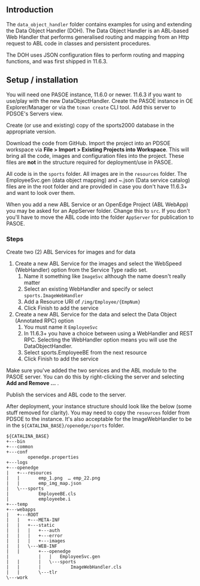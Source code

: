 ## Introduction 
The `data_object_handler` folder contains examples for using and extending the Data Object Handler (DOH). The Data Object Handler is an ABL-based Web Handler that performs generalised routing and mapping from an Http request to ABL code in classes and persistent procedures.

The DOH uses JSON configuration files to perform routing and mapping functions, and  was first shipped in 11.6.3.



## Setup / installation
You will need one PASOE instance, 11.6.0 or newer. 11.6.3 if you want to use/play with the new DataObjectHandler. Create the PASOE instance in OE Explorer/Manager or via the `tcman create` CLI tool. Add this server to PDSOE's Servers view.

Create (or use and existing) copy of the sports2000 database in the appropriate version.

Download the code from GitHub. Import the project into an PDSOE workspace via **File > Import > Existing Projects into Workspace**. This will bring all the code, images and configuration files into the project. These files are **not** in the structure required for deployment/use in PASOE.

All code is in the `sports` folder. All images are in the `resources` folder. The EmployeeSvc.gen (data object mapping) and ~.json (Data service catalog) files are in the root folder and are provided in case you don't have 11.6.3+ and want to look over them.

When you add a new ABL Service or an OpenEdge Project (ABL WebApp) you may be asked for an AppServer folder. Change this to `src`. If you don't you'll have to move the ABL code into the folder `AppServer` for publication to PASOE.

### Steps
Create two (2) ABL Services for images and for data
1. Create a new ABL Service for the images and select the WebSpeed (WebHandler) option from the Service Type radio set.
	1. Name it something like `ImageSvc` although the name doesn't really matter
	2. Select an existing WebHandler and specify or select `sports.ImageWebHandler`
	3. Add a Resource URI of `/img/Employee/{EmpNum}`
	4. Click Finish to add the service
2. Create a new ABL Service for the data and select the Data Object (Annotated RPC) option
	1. You must name it `EmployeeSvc`
	2. In 11.6.3+ you have a choice between using a WebHandler and REST RPC. Selecting the WebHandler option means you will use the DataObjectHandler. 
	3. Select sports.EmployeeBE from the next resource
	4. Click Finish to add the service

Make sure you've added the two services and the ABL module to the PASOE server. You can do this by right-clicking the server and selecting **Add and Remove ...** . 

Publish the services and ABL code to the server.

After deployment, your instance structure should look like the below (some stuff removed for clarity). You may need to copy the `resources` folder from PDSOE to the instance. It's also acceptable for the ImageWebHandler to be in the `${CATALINA_BASE}/openedge/sports` folder.

	${CATALINA_BASE}
	+---bin
	+---common
	+---conf
	        openedge.properties
	+---logs
	+---openedge
	|   +---resources
	|   |       emp_1.png  … emp_22.png
	|   |       emp_img_map.json
	|   \---sports
	|           EmployeeBE.cls
	|           employeebe.i
	+---temp
	+---webapps
	|   +---ROOT
	|   |   +---META-INF
	|   |   +---static
	|   |   |   +---auth
	|   |   |   +---error
	|   |   |   +---images
	|   |   \---WEB-INF
	|   |       +---openedge
	|           |   |   EmployeeSvc.gen
	|   |       |   \---sports
	|   |       |           ImageWebHandler.cls
	|   |       \---tlr
	\---work

 
##
